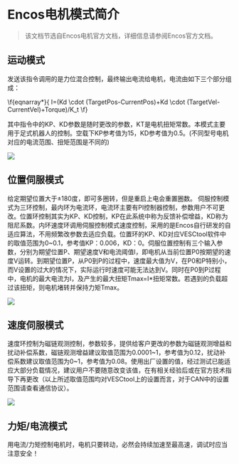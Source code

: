 # Encos电机模式简介
>
> 该文档节选自Encos电机官方文档，详细信息请参阅Encos官方文档。
>
## 运动模式

发送该指令调用的是力位混合控制，最终输出电流给电机，电流由如下三个部分组成：

\f{eqnarray*}{
    I=(Kd \cdot (TargetPos-CurrentPos)+Kd \cdot (TargetVel-CurrentVel)+Torque)/K_t
\f}

其中指令中的KP、KD参数是随时更改的参数，KT是电机扭矩常数。本模式主要用于足式机器人的控制。空载下KP参考值为15，KD参考值为0.5。(不同型号电机对应的电流范围、扭矩范围是不同的)

![](https://opensource-doc-1253829354.cos.ap-beijing.myqcloud.com/libBitbotEncos/MotionMode.png)

## 位置伺服模式

给定期望位置大于±180度，即可多圈转，但是重启上电会重置圈数。
伺服控制模式为三环控制，最内环为电流环，电流环主要有PI控制器控制，参数用户不可更改。位置环控制其实为KP、KD控制，KP在此系统中称为反馈补偿增益，KD称为阻尼系数。内环速度环调用伺服控制模式速度控制，采用的是Encos自行研发的自适应算法，不用频繁改参数去适应负载。位置环的KP、KD对应VESCtool软件中的取值范围为0~0.1，参考值KP：0.006，KD：0。伺服位置控制有三个输入参数，分别为期望位置P、期望速度V和电流阈值I，即电机从当前位置P0按期望的速度V运转。到期望位置P，从P0到P的过程中，速度最大值为V，在P0和P特别小，而V设置的过大的情况下，实际运行时速度可能无法达到V。同时在P0到P过程中，电机的最大电流为I，及产生的最大扭矩Tmax=I*扭矩常数。若遇到的负载超过该扭矩，则电机堵转并保持力矩Tmax。

![](https://opensource-doc-1253829354.cos.ap-beijing.myqcloud.com/libBitbotEncos/PositionMode.png)

## 速度伺服模式

速度环控制为磁链观测控制，参数较多，提供给客户更改的参数为磁链观测增益和扰动补偿系数，磁链观测增益建议取值范围为0.0001~1，参考值为0.12，扰动补偿系数建议取值范围为0~1，参考值为0.08。使用出厂设置的值，经过测试已能适应大部分负载情况，建议用户不要随意改变该值，在有相关经验后或在官方技术指导下再更改（以上所述取值范围均对VESCtool上的设置而言，对于CAN中的设置范围请查看通信协议）。

![](https://opensource-doc-1253829354.cos.ap-beijing.myqcloud.com/libBitbotEncos/VelocityMode.png)

## 力矩/电流模式

用电流/力矩控制电机时，电机只要转动，必然会持续加速至最高速，调试时应当注意安全！
